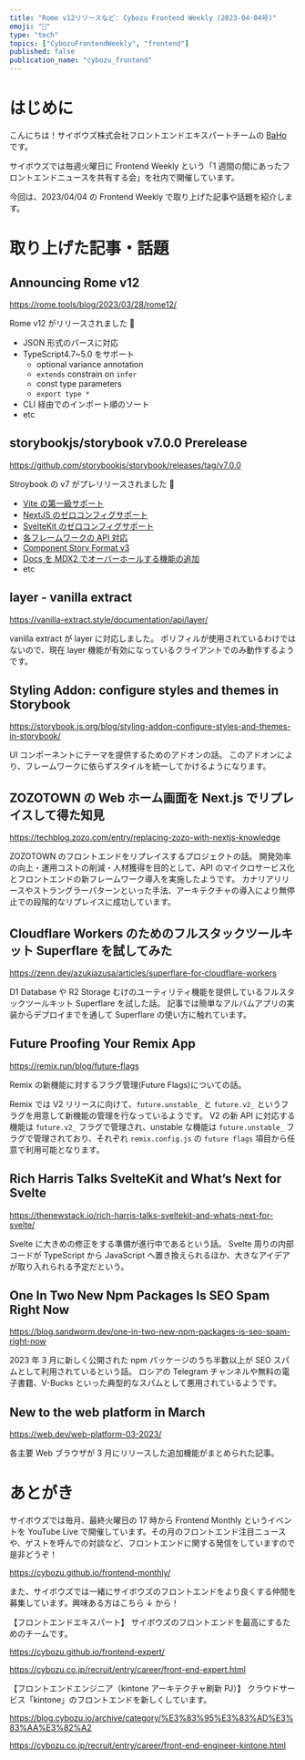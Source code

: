 ```yaml
---
title: "Rome v12リリースなど: Cybozu Frontend Weekly (2023-04-04号)"
emoji: "🌸"
type: "tech"
topics: ["CybozuFrontendWeekly", "frontend"]
published: false
publication_name: "cybozu_frontend"
---
```


# はじめに

こんにちは！サイボウズ株式会社フロントエンドエキスパートチームの [BaHo](https://twitter.com/b4h0_c4t) です。

サイボウズでは毎週火曜日に Frontend Weekly という「1 週間の間にあったフロントエンドニュースを共有する会」を社内で開催しています。

今回は、2023/04/04 の Frontend Weekly で取り上げた記事や話題を紹介します。

# 取り上げた記事・話題

## Announcing Rome v12

https://rome.tools/blog/2023/03/28/rome12/

Rome v12 がリリースされました 🎉

- JSON 形式のパースに対応
- TypeScript4.7~5.0 をサポート
  - optional variance annotation
  - `extends` constrain on `infer`
  - const type parameters
  - `export type *`
- CLI 経由でのインポート順のソート
- etc

## storybookjs/storybook v7.0.0 Prerelease

https://github.com/storybookjs/storybook/releases/tag/v7.0.0

Stroybook の v7 がプレリリースされました 🎉

- [Vite の第一級サポート](https://storybook.js.org/blog/first-class-vite-support-in-storybook/)
- [NextJS のゼロコンフィグサポート](https://storybook.js.org/blog/integrate-nextjs-and-storybook-automatically/)
- [SvelteKit のゼロコンフィグサポート](https://storybook.js.org/blog/storybook-for-sveltekit/)
- [各フレームワークの API 対応](https://storybook.js.org/blog/framework-api/)
- [Component Story Format v3](https://storybook.js.org/blog/storybook-csf3-is-here/)
- [Docs を MDX2 でオーバーホールする機能の追加](https://storybook.js.org/blog/storybook-7-docs/)
- etc

## layer - vanilla extract

https://vanilla-extract.style/documentation/api/layer/

vanilla extract が layer に対応しました。
ポリフィルが使用されているわけではないので、現在 layer 機能が有効になっているクライアントでのみ動作するようです。

## Styling Addon: configure styles and themes in Storybook

https://storybook.js.org/blog/styling-addon-configure-styles-and-themes-in-storybook/

UI コンポーネントにテーマを提供するためのアドオンの話。
このアドオンにより、フレームワークに依らずスタイルを統一してかけるようになります。

## ZOZOTOWN の Web ホーム画面を Next.js でリプレイスして得た知見

https://techblog.zozo.com/entry/replacing-zozo-with-nextjs-knowledge

ZOZOTOWN のフロントエンドをリプレイスするプロジェクトの話。
開発効率の向上・運用コストの削減・人材獲得を目的として、API のマイクロサービス化とフロントエンドの新フレームワーク導入を実施したようです。
カナリアリリースやストラングラーパターンといった手法、アーキテクチャの導入により無停止での段階的なリプレイスに成功しています。

## Cloudflare Workers のためのフルスタックツールキット Superflare を試してみた

https://zenn.dev/azukiazusa/articles/superflare-for-cloudflare-workers

D1 Database や R2 Storage むけのユーティリティ機能を提供しているフルスタックツールキット Superflare を試した話。
記事では簡単なアルバムアプリの実装からデプロイまでを通して Superflare の使い方に触れています。

## Future Proofing Your Remix App

https://remix.run/blog/future-flags

Remix の新機能に対するフラグ管理(Future Flags)についての話。

Remix では V2 リリースに向けて、`future.unstable_` と `future.v2_` というフラグを用意して新機能の管理を行なっているようです。
V2 の新 API に対応する機能は `future.v2_` フラグで管理され、unstable な機能は `future.unstable_` フラグで管理されており、それぞれ `remix.config.js` の `future flags` 項目から任意で利用可能となります。

## Rich Harris Talks SvelteKit and What’s Next for Svelte

https://thenewstack.io/rich-harris-talks-sveltekit-and-whats-next-for-svelte/

Svelte に大きめの修正をする準備が進行中であるという話。
Svelte 周りの内部コードが TypeScript から JavaScript へ置き換えられるほか、大きなアイデアが取り入れられる予定だという。

## One In Two New Npm Packages Is SEO Spam Right Now

https://blog.sandworm.dev/one-in-two-new-npm-packages-is-seo-spam-right-now

2023 年 3 月に新しく公開された npm パッケージのうち半数以上が SEO スパムとして利用されているという話。
ロシアの Telegram チャンネルや無料の電子書籍、V-Bucks といった典型的なスパムとして悪用されているようです。

## New to the web platform in March

https://web.dev/web-platform-03-2023/

各主要 Web ブラウザが 3 月にリリースした追加機能がまとめられた記事。

# あとがき

サイボウズでは毎月、最終火曜日の 17 時から Frontend Monthly というイベントを YouTube Live で開催しています。その月のフロントエンド注目ニュースや、ゲストを呼んでの対談など、フロントエンドに関する発信をしていますので是非どうぞ！

https://cybozu.github.io/frontend-monthly/

また、サイボウズでは一緒にサイボウズのフロントエンドをより良くする仲間を募集しています。興味ある方はこちら ↓ から！

【フロントエンドエキスパート】
サイボウズのフロントエンドを最高にするためのチームです。

https://cybozu.github.io/frontend-expert/

https://cybozu.co.jp/recruit/entry/career/front-end-expert.html

【フロントエンドエンジニア（kintone アーキテクチャ刷新 PJ）】
クラウドサービス「kintone」のフロントエンドを新しくしています。

https://blog.cybozu.io/archive/category/%E3%83%95%E3%83%AD%E3%83%AA%E3%82%A2

https://cybozu.co.jp/recruit/entry/career/front-end-engineer-kintone.html
